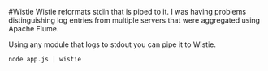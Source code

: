 #Wistie
Wistie reformats stdin that is piped to it. I was having problems distinguishing log entries from multiple servers that were aggregated using Apache Flume.

Using any module that logs to stdout you can pipe it to Wistie.

    node app.js | wistie
